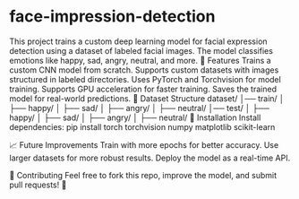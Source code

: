 # face-impression-detection
This project trains a custom deep learning model for facial expression detection using a dataset of labeled facial images. The model classifies emotions like happy, sad, angry, neutral, and more.
🚀 Features
Trains a custom CNN model from scratch.
Supports custom datasets with images structured in labeled directories.
Uses PyTorch and Torchvision for model training.
Supports GPU acceleration for faster training.
Saves the trained model for real-world predictions.
📂 Dataset Structure
dataset/
│── train/
│   ├── happy/
│   ├── sad/
│   ├── angry/
│   ├── neutral/
│── test/
│   ├── happy/
│   ├── sad/
│   ├── angry/
│   ├── neutral/
🔧 Installation
Install dependencies:
pip install torch torchvision numpy matplotlib scikit-learn

📈 Future Improvements
Train with more epochs for better accuracy.
Use larger datasets for more robust results.
Deploy the model as a real-time API.

🤝 Contributing
Feel free to fork this repo, improve the model, and submit pull requests! 🚀












